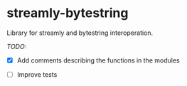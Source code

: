 # streamly-bytestring

Library for streamly and bytestring interoperation.

*TODO:*

* [X] Add comments describing the functions in the modules
* [ ] Improve tests


